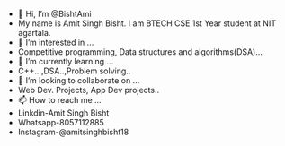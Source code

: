 - 👋 Hi, I’m @BishtAmi
- My name is Amit Singh Bisht. I am BTECH CSE 1st Year student at NIT agartala.
- 👀 I’m interested in ...
- Competitive programming, Data structures and algorithms(DSA)...
- 🌱 I’m currently learning ...
- C++...,DSA..,Problem solving..
- 💞️ I’m looking to collaborate on ...
- Web Dev. Projects, App Dev projects..
- 📫 How to reach me ...
- Linkdin-Amit Singh Bisht
- Whatsapp-8057112885
- Instagram-@amitsinghbisht18


